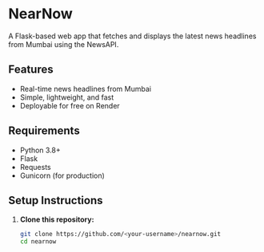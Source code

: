 # NearNow

A Flask-based web app that fetches and displays the latest news headlines from Mumbai using the NewsAPI.

## Features
- Real-time news headlines from Mumbai  
- Simple, lightweight, and fast  
- Deployable for free on Render  

## Requirements
- Python 3.8+  
- Flask  
- Requests  
- Gunicorn (for production)  

## Setup Instructions

1. **Clone this repository:**
   ```bash
   git clone https://github.com/<your-username>/nearnow.git
   cd nearnow
